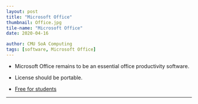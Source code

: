 ```yaml
---
layout: post
title: "Microsoft Office"
thumbnail: Office.jpg
tile-name: "Microsoft Office"
date: 2020-04-16

author: CMU SoA Computing
tags: [software, Microsoft Office]
---
```


- Microsoft Office remains to be an essential office productivity software.

- License should be portable.

- [Free for students](https://products.office.com/en-us/student/office-in-education)


---